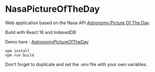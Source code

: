 # NasaPictureOfTheDay

Web application based on the Nasa API [Astronomy Picture Of The Day](https://api.nasa.gov/api.html#apod).

Build with React 16 and IndexedDB

Demo here : [AstronomyPictureOfTheDay](http://mcampourcy.github.io/astronomy-picture-of-the-day)

`npm install`  
`npm run build`

Don't forget to duplicate and set the .env file with your own variables.
